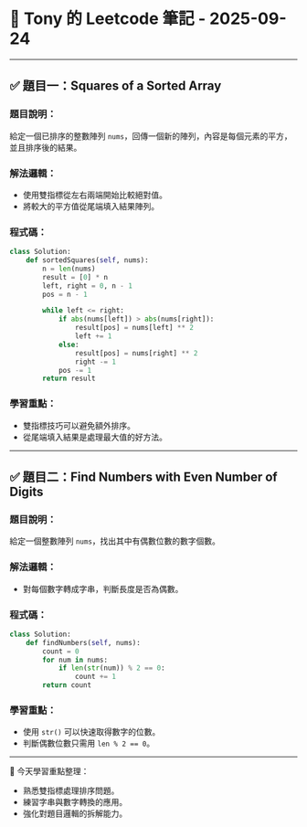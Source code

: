 
# 📘 Tony 的 Leetcode 筆記 - 2025-09-24

---

## ✅ 題目一：Squares of a Sorted Array

### 題目說明：
給定一個已排序的整數陣列 `nums`，回傳一個新的陣列，內容是每個元素的平方，並且排序後的結果。

### 解法邏輯：
- 使用雙指標從左右兩端開始比較絕對值。
- 將較大的平方值從尾端填入結果陣列。

### 程式碼：
```python
class Solution:
    def sortedSquares(self, nums):
        n = len(nums)
        result = [0] * n
        left, right = 0, n - 1
        pos = n - 1

        while left <= right:
            if abs(nums[left]) > abs(nums[right]):
                result[pos] = nums[left] ** 2
                left += 1
            else:
                result[pos] = nums[right] ** 2
                right -= 1
            pos -= 1
        return result
```

### 學習重點：
- 雙指標技巧可以避免額外排序。
- 從尾端填入結果是處理最大值的好方法。

---

## ✅ 題目二：Find Numbers with Even Number of Digits

### 題目說明：
給定一個整數陣列 `nums`，找出其中有偶數位數的數字個數。

### 解法邏輯：
- 對每個數字轉成字串，判斷長度是否為偶數。

### 程式碼：
```python
class Solution:
    def findNumbers(self, nums):
        count = 0
        for num in nums:
            if len(str(num)) % 2 == 0:
                count += 1
        return count
```

### 學習重點：
- 使用 `str()` 可以快速取得數字的位數。
- 判斷偶數位數只需用 `len % 2 == 0`。

---

📘 今天學習重點整理：
- 熟悉雙指標處理排序問題。
- 練習字串與數字轉換的應用。
- 強化對題目邏輯的拆解能力。
